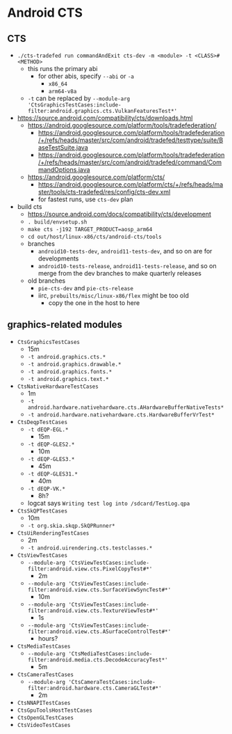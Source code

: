 Android CTS
===========

## CTS

- `./cts-tradefed run commandAndExit cts-dev -m <module> -t <CLASS>#<METHOD>`
  - this runs the primary abi
    - for other abis, specify `--abi` or `-a`
      - `x86_64`
      - `arm64-v8a`
  - `-t` can be replaced by
    `--module-arg 'CtsGraphicsTestCases:include-filter:android.graphics.cts.VulkanFeaturesTest*'`
- <https://source.android.com/compatibility/cts/downloads.html>
  - <https://android.googlesource.com/platform/tools/tradefederation/>
    - <https://android.googlesource.com/platform/tools/tradefederation/+/refs/heads/master/src/com/android/tradefed/testtype/suite/BaseTestSuite.java>
    - <https://android.googlesource.com/platform/tools/tradefederation/+/refs/heads/master/src/com/android/tradefed/command/CommandOptions.java>
  - <https://android.googlesource.com/platform/cts/>
    - <https://android.googlesource.com/platform/cts/+/refs/heads/master/tools/cts-tradefed/res/config/cts-dev.xml>
    - for fastest runs, use `cts-dev` plan
- build cts
  - <https://source.android.com/docs/compatibility/cts/development>
  - `. build/envsetup.sh`
  - `make cts -j192 TARGET_PRODUCT=aosp_arm64`
  - `cd out/host/linux-x86/cts/android-cts/tools`
  - branches
    - `android10-tests-dev`, `android11-tests-dev`, and so on are for
      developments
    - `android10-tests-release`, `android11-tests-release`, and so on merge
      from the dev branches to make quarterly releases
  - old branches
    - `pie-cts-dev` and `pie-cts-release`
    - iirc, `prebuilts/misc/linux-x86/flex` might be too old
      - copy the one in the host to here

## graphics-related modules

- `CtsGraphicsTestCases`
  - 15m
  - `-t android.graphics.cts.*`
  - `-t android.graphics.drawable.*`
  - `-t android.graphics.fonts.*`
  - `-t android.graphics.text.*`
- `CtsNativeHardwareTestCases`
  - 1m
  - `-t android.hardware.nativehardware.cts.AHardwareBufferNativeTests*`
  - `-t android.hardware.nativehardware.cts.HardwareBufferVrTest*`
- `CtsDeqpTestCases`
  - `-t dEQP-EGL.*`
    - 15m
  - `-t dEQP-GLES2.*`
    - 10m
  - `-t dEQP-GLES3.*`
    - 45m
  - `-t dEQP-GLES31.*`
    - 40m
  - `-t dEQP-VK.*`
    - 8h?
  - logcat says `Writing test log into /sdcard/TestLog.qpa`
- `CtsSkQPTestCases`
  - 10m
  - `-t org.skia.skqp.SkQPRunner*`
- `CtsUiRenderingTestCases`
  - 2m
  - `-t android.uirendering.cts.testclasses.*`
- `CtsViewTestCases`
  - `--module-arg 'CtsViewTestCases:include-filter:android.view.cts.PixelCopyTest#*'`
    - 2m
  - `--module-arg 'CtsViewTestCases:include-filter:android.view.cts.SurfaceViewSyncTest#*'`
    - 10m
  - `--module-arg 'CtsViewTestCases:include-filter:android.view.cts.TextureViewTest#*'`
    - 1s
  - `--module-arg 'CtsViewTestCases:include-filter:android.view.cts.ASurfaceControlTest#*'`
    - hours?
- `CtsMediaTestCases`
  - `--module-arg 'CtsMediaTestCases:include-filter:android.media.cts.DecodeAccuracyTest*'`
    - 5m
- `CtsCameraTestCases`
  - `--module-arg 'CtsCameraTestCases:include-filter:android.hardware.cts.CameraGLTest#*'`
    - 2m
- `CtsNNAPITestCases`
- `CtsGpuToolsHostTestCases`
- `CtsOpenGLTestCases`
- `CtsVideoTestCases`
